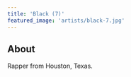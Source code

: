```yaml
---
title: 'Black (7)'
featured_image: 'artists/black-7.jpg'
---
```


## About

Rapper from Houston, Texas.

